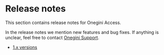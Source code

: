 # Release notes

This section contains release notes for Onegini Access.

In the release notes we mention new features and bug fixes. If anything is unclear, feel free to contact [Onegini Support](https://support.onegini.com).

* [1.x versions](1.x.md)